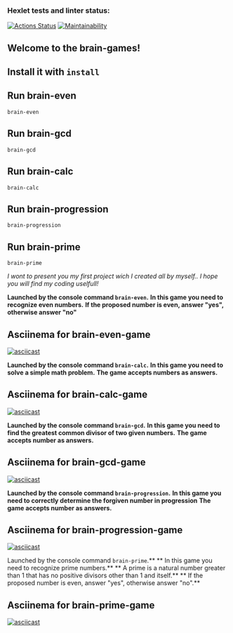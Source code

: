 ### Hexlet tests and linter status:
[![Actions Status](https://github.com/ilyakartashou/frontend-project-44/actions/workflows/hexlet-check.yml/badge.svg)](https://github.com/ilyakartashou/frontend-project-44/actions)
[![Maintainability](https://api.codeclimate.com/v1/badges/22b130fa6c972a03c3f1/maintainability)](https://codeclimate.com/)

## Welcome to the brain-games!

## Install it with ```install```

## Run brain-even
```brain-even```

## Run brain-gcd
```brain-gcd```

## Run brain-calc
```brain-calc```

## Run brain-progression
```brain-progression```

## Run brain-prime
```brain-prime```


*I wont to present you my first project wich I created all by myself..*
*I hope you will find my coding uselfull!*

**Launched by the console command ```brain-even```.**
**In this game you need to recognize even numbers.**
**If the proposed number is even, answer "yes", otherwise answer "no"**

## Asciinema for brain-even-game
[![asciicast](https://asciinema.org/a/650141.svg)](https://asciinema.org/a/650141)


**Launched by the console command ```brain-calc```.**
**In this game you need to solve a simple math problem.**
**The game accepts numbers as answers.**

## Asciinema for brain-calc-game
[![asciicast](https://asciinema.org/a/651536.svg)](https://asciinema.org/a/651536)


**Launched by the console command ```brain-gcd```.**
**In this game you need to find the greatest common divisor of two given numbers.**
**The game accepts number as answers.**

## Asciinema for brain-gcd-game
[![asciicast](https://asciinema.org/a/650290.svg)](https://asciinema.org/a/650290)


**Launched by the console command ```brain-progression```.**
**In this game you need to correctly determine the forgiven number in progression**
**The game accepts number as answers.**

## Asciinema for brain-progression-game
[![asciicast](https://asciinema.org/a/ojiM1cfv95NKct4ZKcJQCDKwy.svg)](https://asciinema.org/a/ojiM1cfv95NKct4ZKcJQCDKwy)


Launched by the console command ```brain-prime```.**
** In this game you need to recognize prime numbers.**
** A prime is a natural number greater than 1 that has no positive divisors other than 1 and itself.**
** If the proposed number is even, answer "yes", otherwise answer "no".**

## Asciinema for brain-prime-game
[![asciicast](https://asciinema.org/a/M4BHcvpJaMJIf0QUU6wC1VuX3.svg)](https://asciinema.org/a/M4BHcvpJaMJIf0QUU6wC1VuX3)













